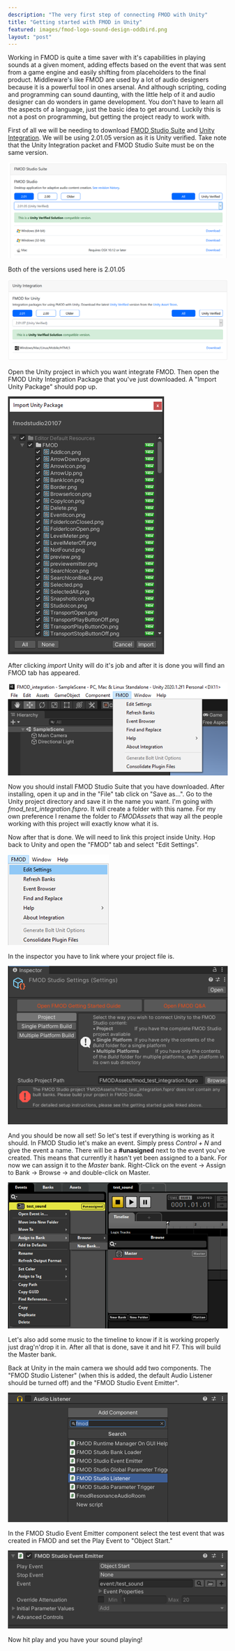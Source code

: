 ```yaml
---
description: "The very first step of connecting FMOD with Unity"
title: "Getting started with FMOD in Unity"
featured: images/fmod-logo-sound-design-oddbird.png
layout: "post"
---
```


Working in FMOD is quite a time saver with it's capabilities in playing sounds at a given moment, adding effects based on the event that was sent from a game engine and easily shifting from placeholders to the final product. Middleware's like FMOD are used by a lot of audio designers because it is a powerful tool in ones arsenal. And although scripting, coding and programming can sound daunting, with the little help of it and audio designer can do wonders in game development. You don't have to learn all the aspects of a language, just the basic idea to get around. Luckily this is not a post on programming, but getting the project ready to work with.

First of all we will be needing to download [FMOD Studio Suite](https://www.fmod.com/download) and [Unity Integration](https://www.fmod.com/download). We will be using 2.01.05 version as it is Unity verified. Take note that the Unity Integration packet and FMOD Studio Suite must be on the same version.

![fmod studio suite download](/assets/images/post1/fmod_studio_suite_download.png)

Both of the versions used here is 2.01.05

![fmod unity download](/assets/images/post1/fmod_unity_integration_download.png) 

Open the Unity project in which you want integrate FMOD. Then open the FMOD Unity Integration Package that you've just downloaded. A "Import Unity Package" should pop up.

![pop up in unity](/assets/images/post1/import_unity_package.png)

After clicking *import* Unity will do it's job and after it is done you will find an FMOD tab has appeared.

![menu unity](/assets/images/post1/fmod_in_bar.png)

Now you should install FMOD Studio Suite that you have downloaded. After installing, open it up and in the "File" tab click on "Save as...". Go to the Unity project directory and save it in the name you want. I'm going with *fmod_test_integration.fspro*. It will create a folder with this name. For my own preference I rename the folder to *FMODAssets* that way all the people working with this project will exactly know what it is.

Now after that is done. We will need to link this project inside Unity. Hop back to Unity and open the "FMOD" tab and select "Edit Settings".

![menu unity](/assets/images/post1/open_menu.png)

In the inspector you have to link where your project file is.

![linking fspro](/assets/images/post1/link_fspro.png)

And you should be now all set! So let's test if everything is working as it should. In FMOD Studio let's make an event. Simply press *Control + N* and give the event a name. There will be a **#unasigned** next to the event you've created. This means that currently it hasn't yet been assigned to a bank. For now we can assign it to the *Master* bank. Right-Click on the event -> Assign to Bank -> Browse -> and double-click on Master. 

![assign_bank](/assets/images/post1/event_assign_bank.png)

Let's also add some music to the timeline to know if it is working properly just drag'n'drop it in. After all that is done, save it and hit F7. This will build the Master bank.

Back at Unity in the main camera we should add two components. The "FMOD Studio Listener" (when this is added, the default Audio Listener should be turned off) and the "FMOD Studio Event Emitter".

![fmod listener](/assets/images/post1/fmod_unity_listener.png)

In the FMOD Studio Event Emitter component select the test event that was created in FMOD and set the Play Event to "Object Start."

![fmod event emitter](/assets/images/post1/studio_event_emiter.png)

Now hit play and you have your sound playing!
